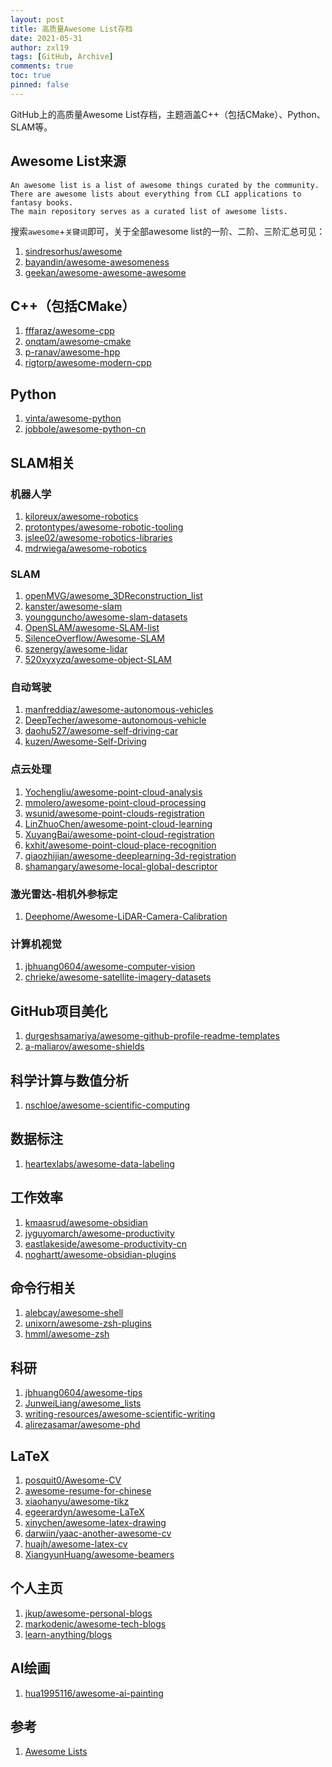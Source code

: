 ```yaml
---
layout: post
title: 高质量Awesome List存档
date: 2021-05-31
author: zxl19
tags: [GitHub, Archive]
comments: true
toc: true
pinned: false
---
```


GitHub上的高质量Awesome List存档，主题涵盖C++（包括CMake）、Python、SLAM等。

<!-- more -->

## Awesome List来源

```text
An awesome list is a list of awesome things curated by the community.
There are awesome lists about everything from CLI applications to fantasy books.
The main repository serves as a curated list of awesome lists.
```

搜索`awesome`+`关键词`即可，关于全部awesome list的一阶、二阶、三阶汇总可见：

1. [sindresorhus/awesome](https://github.com/sindresorhus/awesome)
2. [bayandin/awesome-awesomeness](https://github.com/bayandin/awesome-awesomeness)
3. [geekan/awesome-awesome-awesome](https://github.com/geekan/awesome-awesome-awesome)

## C++（包括CMake）

1. [fffaraz/awesome-cpp](https://github.com/fffaraz/awesome-cpp)
2. [onqtam/awesome-cmake](https://github.com/onqtam/awesome-cmake)
3. [p-ranav/awesome-hpp](https://github.com/p-ranav/awesome-hpp)
4. [rigtorp/awesome-modern-cpp](https://github.com/rigtorp/awesome-modern-cpp)

## Python

1. [vinta/awesome-python](https://github.com/vinta/awesome-python)
2. [jobbole/awesome-python-cn](https://github.com/jobbole/awesome-python-cn)

## SLAM相关

### 机器人学

1. [kiloreux/awesome-robotics](https://github.com/kiloreux/awesome-robotics)
2. [protontypes/awesome-robotic-tooling](https://github.com/protontypes/awesome-robotic-tooling)
3. [jslee02/awesome-robotics-libraries](https://github.com/jslee02/awesome-robotics-libraries)
4. [mdrwiega/awesome-robotics](https://github.com/mdrwiega/awesome-robotics)

### SLAM

1. [openMVG/awesome_3DReconstruction_list](https://github.com/openMVG/awesome_3DReconstruction_list)
2. [kanster/awesome-slam](https://github.com/kanster/awesome-slam)
3. [youngguncho/awesome-slam-datasets](https://github.com/youngguncho/awesome-slam-datasets)
4. [OpenSLAM/awesome-SLAM-list](https://github.com/OpenSLAM/awesome-SLAM-list)
5. [SilenceOverflow/Awesome-SLAM](https://github.com/SilenceOverflow/Awesome-SLAM)
6. [szenergy/awesome-lidar](https://github.com/szenergy/awesome-lidar)
7. [520xyxyzq/awesome-object-SLAM](https://github.com/520xyxyzq/awesome-object-SLAM)

### 自动驾驶

1. [manfreddiaz/awesome-autonomous-vehicles](https://github.com/manfreddiaz/awesome-autonomous-vehicles)
2. [DeepTecher/awesome-autonomous-vehicle](https://github.com/DeepTecher/awesome-autonomous-vehicle)
3. [daohu527/awesome-self-driving-car](https://github.com/daohu527/awesome-self-driving-car)
4. [kuzen/Awesome-Self-Driving](https://github.com/kuzen/Awesome-Self-Driving)

### 点云处理

1. [Yochengliu/awesome-point-cloud-analysis](https://github.com/Yochengliu/awesome-point-cloud-analysis)
2. [mmolero/awesome-point-cloud-processing](https://github.com/mmolero/awesome-point-cloud-processing)
3. [wsunid/awesome-point-clouds-registration](https://github.com/wsunid/awesome-point-clouds-registration)
4. [LinZhuoChen/awesome-point-cloud-learning](https://github.com/LinZhuoChen/awesome-point-cloud-learning)
5. [XuyangBai/awesome-point-cloud-registration](https://github.com/XuyangBai/awesome-point-cloud-registration)
6. [kxhit/awesome-point-cloud-place-recognition](https://github.com/kxhit/awesome-point-cloud-place-recognition)
7. [qiaozhijian/awesome-deeplearning-3d-registration](https://github.com/qiaozhijian/awesome-deeplearning-3d-registration)
8. [shamangary/awesome-local-global-descriptor](https://github.com/shamangary/awesome-local-global-descriptor)

### 激光雷达-相机外参标定

1. [Deephome/Awesome-LiDAR-Camera-Calibration](https://github.com/Deephome/Awesome-LiDAR-Camera-Calibration)

### 计算机视觉

1. [jbhuang0604/awesome-computer-vision](https://github.com/jbhuang0604/awesome-computer-vision)
2. [chrieke/awesome-satellite-imagery-datasets](https://github.com/chrieke/awesome-satellite-imagery-datasets)

## GitHub项目美化

1. [durgeshsamariya/awesome-github-profile-readme-templates](https://github.com/durgeshsamariya/awesome-github-profile-readme-templates)
2. [a-maliarov/awesome-shields](https://github.com/a-maliarov/awesome-shields)

## 科学计算与数值分析

1. [nschloe/awesome-scientific-computing](https://github.com/nschloe/awesome-scientific-computing)

## 数据标注

1. [heartexlabs/awesome-data-labeling](https://github.com/heartexlabs/awesome-data-labeling)

## 工作效率

1. [kmaasrud/awesome-obsidian](https://github.com/kmaasrud/awesome-obsidian)
2. [jyguyomarch/awesome-productivity](https://github.com/jyguyomarch/awesome-productivity)
3. [eastlakeside/awesome-productivity-cn](https://github.com/eastlakeside/awesome-productivity-cn)
4. [noghartt/awesome-obsidian-plugins](https://github.com/noghartt/awesome-obsidian-plugins)

## 命令行相关

1. [alebcay/awesome-shell](https://github.com/alebcay/awesome-shell)
2. [unixorn/awesome-zsh-plugins](https://github.com/unixorn/awesome-zsh-plugins)
3. [hmml/awesome-zsh](https://github.com/hmml/awesome-zsh)

## 科研

1. [jbhuang0604/awesome-tips](https://github.com/jbhuang0604/awesome-tips)
2. [JunweiLiang/awesome_lists](https://github.com/JunweiLiang/awesome_lists)
3. [writing-resources/awesome-scientific-writing](https://github.com/writing-resources/awesome-scientific-writing)
4. [alirezasamar/awesome-phd](https://github.com/alirezasamar/awesome-phd)

## LaTeX

1. [posquit0/Awesome-CV](https://github.com/posquit0/Awesome-CV)
2. [awesome-resume-for-chinese](https://github.com/dyweb/awesome-resume-for-chinese)
3. [xiaohanyu/awesome-tikz](https://github.com/xiaohanyu/awesome-tikz)
4. [egeerardyn/awesome-LaTeX](https://github.com/egeerardyn/awesome-LaTeX)
5. [xinychen/awesome-latex-drawing](https://github.com/xinychen/awesome-latex-drawing)
6. [darwiin/yaac-another-awesome-cv](https://github.com/darwiin/yaac-another-awesome-cv)
7. [huajh/awesome-latex-cv](https://github.com/huajh/awesome-latex-cv)
8. [XiangyunHuang/awesome-beamers](https://github.com/XiangyunHuang/awesome-beamers)

## 个人主页

1. [jkup/awesome-personal-blogs](https://github.com/jkup/awesome-personal-blogs)
2. [markodenic/awesome-tech-blogs](https://github.com/markodenic/awesome-tech-blogs)
3. [learn-anything/blogs](https://github.com/learn-anything/blogs)

## AI绘画

1. [hua1995116/awesome-ai-painting](https://github.com/hua1995116/awesome-ai-painting)

## 参考

1. [Awesome Lists](https://github.com/topics/awesome)

